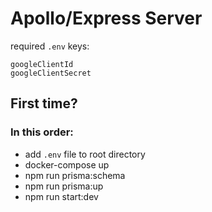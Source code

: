 # Apollo/Express Server

required `.env` keys:
```
googleClientId
googleClientSecret
```
## First time?
### In this order:
- add `.env` file to root directory
- docker-compose up
- npm run prisma:schema
- npm run prisma:up
- npm run start:dev
